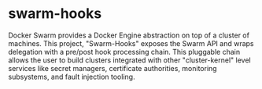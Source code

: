 # swarm-hooks

Docker Swarm provides a Docker Engine abstraction on top of a cluster of machines. This project, "Swarm-Hooks" exposes the Swarm API and wraps delegation with a pre/post hook processing chain. This pluggable chain allows the user to build clusters integrated with other "cluster-kernel" level services like secret managers, certificate authorities, monitoring subsystems, and fault injection tooling.
